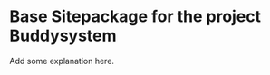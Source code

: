 Base Sitepackage for the project Buddysystem
==============================================================

Add some explanation here.
